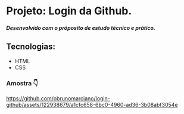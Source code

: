 # Projeto: Login da Github.
##### Desenvolvido com o próposito de estudo técnico e prático.



## Tecnologias:
- HTML
- CSS

### Amostra 👇
https://github.com/obrunomarciano/login-github/assets/122938679/a1cfc658-6bc0-4960-ad36-3b08abf3054e

